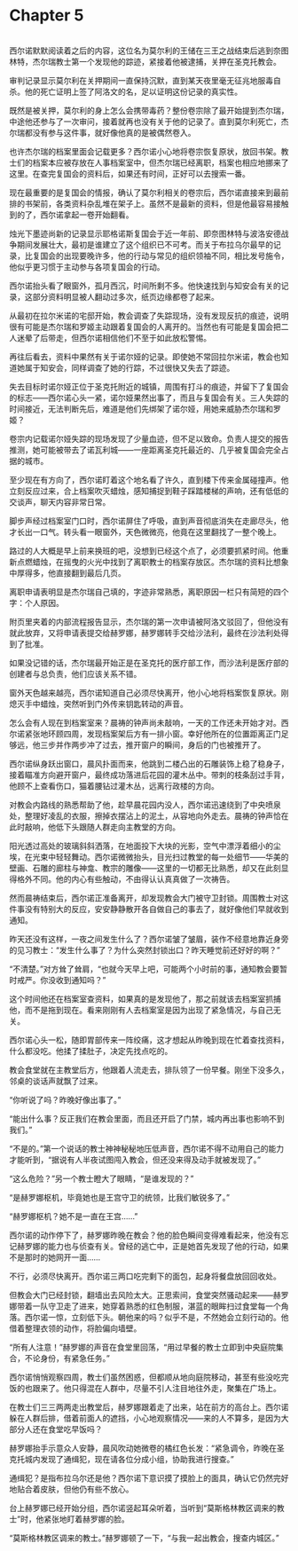 # Chapter 5

<br>
西尔诺默默阅读着之后的内容，这位名为莫尔利的王储在三王之战结束后逃到奈图林特，杰尔瑞教士第一个发现他的踪迹，紧接着他被逮捕，关押在圣克托教会。

审判记录显示莫尔利在关押期间一直保持沉默，直到某天夜里毫无征兆地服毒自杀。他的死亡证明上签了阿洛文的名，足以证明这份记录的真实性。

既然是被关押，莫尔利的身上怎么会携带毒药？整份卷宗除了最开始提到杰尔瑞，中途他还参与了一次审问，接着就再也没有关于他的记录了。直到莫尔利死亡，杰尔瑞都没有参与这件事，就好像他真的是被偶然卷入。

也许杰尔瑞的档案里面会记载更多？西尔诺小心地将卷宗恢复原状，放回书架。教士们的档案本应被存放在人事档案室中，但杰尔瑞已经离职，档案也相应地挪来了这里。在查完复国会的资料后，如果还有时间，正好可以去搜索一番。

现在最重要的是复国会的情报，确认了莫尔利相关的卷宗后，西尔诺直接来到最前排的书架前，各类资料杂乱堆在架子上。虽然不是最新的资料，但是他最容易接触到的了，西尔诺拿起一卷开始翻看。

烛光下墨迹尚新的记录显示耶格诺斯复国会于近一年前、即奈图林特与波洛安德战争期间发展壮大，最初是谁建立了这个组织已不可考。而关于布拉乌尔最早的记录，比复国会的出现要晚许多，他的行动与常见的组织领袖不同，相比发号施令，他似乎更习惯于主动参与各项复国会的行动。

西尔诺抬头看了眼窗外，孤月西沉，时间所剩不多。他快速找到与知安会有关的记录，这部分资料明显被人翻动过多次，纸页边缘都卷了起来。

从最初在拉尔米诺的宅邸开始，教会调查了失踪现场，没有发现反抗的痕迹，说明很有可能是杰尔瑞和罗姬主动跟着复国会的人离开的。当然也有可能是复国会把二人迷晕了后带走，但西尔诺相信他们不至于如此放松警惕。

再往后看去，资料中果然有关于诺尔娅的记录。即使她不常回拉尔米诺，教会也知道她属于知安会，同样调查了她的行踪，不过很快又失去了踪迹。

失去目标时诺尔娅正位于圣克托附近的城镇，周围有打斗的痕迹，并留下了复国会的标志——西尔诺心头一紧，诺尔娅果然出事了，而且与复国会有关。三人失踪的时间接近，无法判断先后，难道是他们先绑架了诺尔娅，用她来威胁杰尔瑞和罗姬？

卷宗内记载诺尔娅失踪的现场发现了少量血迹，但不足以致命。负责人提交的报告推测，她可能被带去了诺瓦利城——一座距离圣克托最近的、几乎被复国会完全占据的城市。

至少现在有方向了，西尔诺盯着这个地名看了许久，直到楼下传来金属碰撞声。他立刻反应过来，合上档案吹灭蜡烛，感知捕捉到鞋子踩踏楼梯的声响，还有低低的交谈声，聊天内容非常日常。

脚步声经过档案室门口时，西尔诺屏住了呼吸，直到声音彻底消失在走廊尽头，他才长出一口气。转头看一眼窗外，天色微微亮，他竟在这里翻找了一整个晚上。

路过的人大概是早上前来换班的吧，没想到已经这个点了，必须要抓紧时间。他重新点燃蜡烛，在摇曳的火光中找到了离职教士的档案存放区。杰尔瑞的资料比想象中厚得多，他直接翻到最后几页。

离职申请表明显是杰尔瑞自己填的，字迹非常熟悉，离职原因一栏只有简短的四个字：个人原因。

附页里夹着的内部流程报告显示，杰尔瑞的第一次申请被阿洛文驳回了，但他没有就此放弃，又将申请表提交给赫罗娜，赫罗娜转手交给沙法利，最终在沙法利处得到了批准。

如果没记错的话，杰尔瑞最开始正是在圣克托的医疗部工作，而沙法利是医疗部的创建者与总负责，他们应该关系不错。

窗外天色越来越亮，西尔诺知道自己必须尽快离开，他小心地将档案恢复原状。刚熄灭手中蜡烛，突然听到门外传来钥匙转动的声音。

怎么会有人现在到档案室来？晨祷的钟声尚未敲响，一天的工作还未开始才对。西尔诺紧张地环顾四周，发现档案架后方有一排小窗。幸好他所在的位置距离正门足够远，他三步并作两步冲了过去，推开窗户的瞬间，身后的门也被推开了。

西尔诺纵身跃出窗口，晨风扑面而来，他跳到二楼凸出的石雕装饰上稳了稳身子，接着瞄准方向避开窗户，最终成功落进后花园的灌木丛中。带刺的枝条刮过手背，他顾不上查看伤口，猫着腰钻过灌木丛，远离行政楼的方向。

对教会内路线的熟悉帮助了他，趁早晨花园内没人，西尔诺迅速绕到了中央喷泉处，整理好凌乱的衣服，擦掉衣摆沾上的泥土，从容地向外走去。晨祷的钟声恰在此时敲响，他低下头跟随人群走向主教堂的方向。

阳光透过高处的玻璃斜斜洒落，在地面投下大块的光影，空气中漂浮着细小的尘埃，在光束中轻轻舞动。西尔诺微微抬头，目光扫过教堂的每一处细节——华美的壁画、石雕的廊柱与神龛、教宗的雕像——这里的一切都无比熟悉，却又在此刻显得格外不同。他的内心有些触动，不由得认认真真做了一次祷告。

然而晨祷结束后，西尔诺正准备离开，却发现教会大门被守卫封锁。周围教士对这件事没有特别大的反应，安安静静散开各自做自己的事去了，就好像他们早就收到通知。

昨天还没有这样，一夜之间发生什么了？西尔诺皱了皱眉，装作不经意地靠近身旁的见习教士：“发生什么事了？为什么突然封锁出口？昨天睡觉前还好好的啊？”

“不清楚。”对方耸了耸肩，“也就今天早上吧，可能两个小时前的事，通知教会要暂时戒严。你没收到通知吗？”

这个时间他还在档案室查资料，如果真的是发现他了，那之前就该去档案室抓捕他，而不是拖到现在。看来刚刚有人去档案室是因为出现了紧急情况，与自己无关。

西尔诺心头一松，随即胃部传来一阵绞痛，这才想起从昨晚到现在忙着查找资料，什么都没吃。他揉了揉肚子，决定先找点吃的。

教会食堂就在主教堂后方，他跟着人流走去，排队领了一份早餐。刚坐下没多久，邻桌的谈话声就飘了过来。

“你听说了吗？昨晚好像出事了。”

“能出什么事？反正我们在教会里面，而且还开启了门禁，城内再出事也影响不到我们。”

“不是的。”第一个说话的教士神神秘秘地压低声音，西尔诺不得不动用自己的能力才能听到，“据说有人半夜试图闯入教会，但还没来得及动手就被发现了。”

“这么危险？”另一个教士瞪大了眼睛，“是谁发现的？”

“是赫罗娜枢机，毕竟她也是王宫守卫的统领，比我们敏锐多了。”

“赫罗娜枢机？她不是一直在王宫……”

西尔诺的动作停下了，赫罗娜昨晚在教会？他的脸色瞬间变得难看起来，他没有忘记赫罗娜的能力也与侦查有关。曾经的逃亡中，正是她首先发现了他的行动，如果不是那时的她网开一面……

不行，必须尽快离开。西尔诺三两口吃完剩下的面包，起身将餐盘放回回收处。

但教会大门已经封锁，翻墙出去风险太大。正思索间，食堂突然骚动起来——赫罗娜带着一队守卫走了进来，她穿着熟悉的红色制服，湛蓝的眼眸扫过食堂每一个角落。西尔诺一惊，立刻低下头。朝他来的吗？似乎不是，不然她会立刻行动的。他借着整理衣领的动作，将脸偏向墙壁。

“所有人注意！”赫罗娜的声音在食堂里回荡，“用过早餐的教士立即到中央庭院集合，不论身份，有紧急任务。”

西尔诺悄悄观察四周，教士们虽然困惑，但都顺从地向庭院移动，甚至有些没吃完饭的也跟来了。他只得混在人群中，尽量不引人注目地往外走，聚集在广场上。

在教士们三三两两走出教堂后，赫罗娜跟着走了出来，站在前方的高台上。西尔诺躲在人群后排，借着前面人的遮挡，小心地观察情况——来的人不算多，是因为大部分人还在食堂吃早饭吗？

赫罗娜抬手示意众人安静，晨风吹动她微卷的橘红色长发：“紧急调令，昨晚在圣克托城内发现了通缉犯，现在请各位分成小组，协助我进行搜查。”

通缉犯？是指布拉乌尔还是他？西尔诺下意识摸了摸脸上的面具，确认它仍然完好地贴合着皮肤，但他仍有些不放心。

台上赫罗娜已经开始分组，西尔诺竖起耳朵听着，当听到“莫斯格林教区调来的教士”时，他紧张地盯着赫罗娜的脸。

“莫斯格林教区调来的教士。”赫罗娜顿了一下，“与我一起出教会，搜查内城区。”
